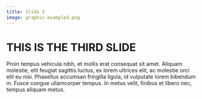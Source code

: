 ```yaml
---
title: Slide 3
image: graphic-example3.png
---
```


# THIS IS THE THIRD SLIDE

Proin tempus vehicula nibh, et mollis erat consequat sit amet. 
Aliquam molestie, elit feugiat sagittis luctus, ex lorem ultrices elit, ac molestie orci elit eu nisi. 
Phasellus accumsan fringilla ligula, id vulputate lorem bibendum in. Fusce congue ullamcorper tempus. 
In metus velit, finibus et libero nec, tempus aliquam metus.
